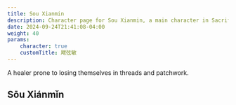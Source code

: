 ```yaml
---
title: Sou Xianmin
description: Character page for Sou Xianmin, a main character in Sacrificial
date: 2024-09-24T21:41:08-04:00
weight: 40
params:
    character: true
    customTitle: 飕弦敏
---
```


A healer prone to losing themselves in threads and patchwork.

<!--more-->

## Sōu Xiánmǐn
